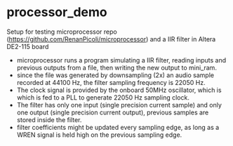 # processor_demo
Setup for testing microprocessor repo (https://github.com/RenanPicoli/microprocessor) and a IIR filter in Altera DE2-115 board

* microprocessor runs a program simulating a IIR filter, reading inputs and previous outputs from a file, then writing the new output to mini_ram.
* since the file was generated by downsampling (2x) an audio sample recorded at 44100 Hz, the filter sampling frequency is 22050 Hz.
* The clock signal is provided by the onboard 50MHz oscillator, which is which is fed to a PLL to generate 22050 Hz sampling clock.
* The filter has only one input (single precision current sample) and only one output (single precision current output), previous samples are stored inside the filter.
* filter coefficients might be updated every sampling edge, as long as a WREN signal is held high on the previous sampling edge.

